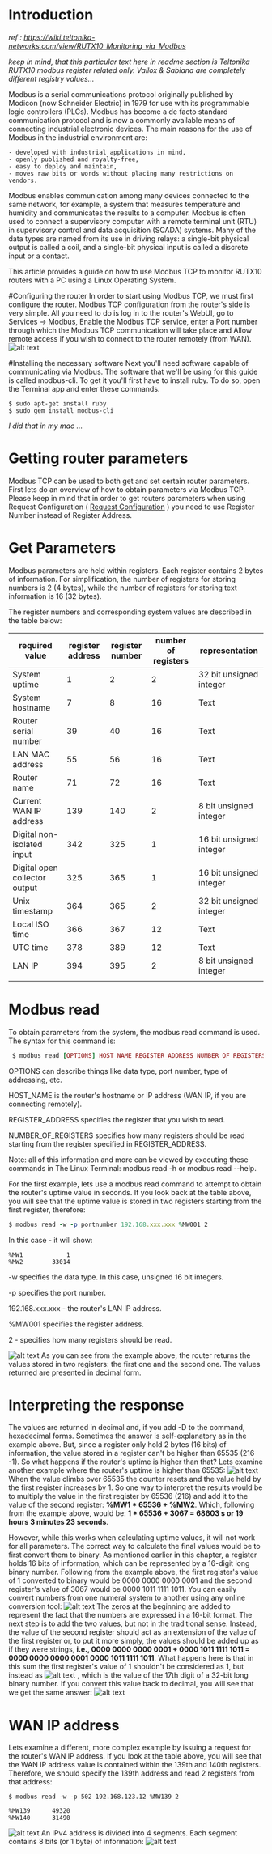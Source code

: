 # Introduction

*ref : https://wiki.teltonika-networks.com/view/RUTX10_Monitoring_via_Modbus*

*keep in mind, that this particular text here in readme section is Teltonika RUTX10 modbus register related only. Vallox & Sabiana are completely different registry values...*

Modbus is a serial communications protocol originally published by Modicon (now Schneider Electric) in 1979 for use with its programmable logic controllers (PLCs). Modbus has become a de facto standard communication protocol and is now a commonly available means of connecting industrial electronic devices. The main reasons for the use of Modbus in the industrial environment are:

    - developed with industrial applications in mind,
    - openly published and royalty-free,
    - easy to deploy and maintain,
    - moves raw bits or words without placing many restrictions on vendors.

Modbus enables communication among many devices connected to the same network, for example, a system that measures temperature and humidity and communicates the results to a computer. Modbus is often used to connect a supervisory computer with a remote terminal unit (RTU) in supervisory control and data acquisition (SCADA) systems. Many of the data types are named from its use in driving relays: a single-bit physical output is called a coil, and a single-bit physical input is called a discrete input or a contact.

This article provides a guide on how to use Modbus TCP to monitor RUTX10 routers with a PC using a Linux Operating System. 

#Configuring the router
In order to start using Modbus TCP, we must first configure the router. Modbus TCP configuration from the router's side is very simple. All you need to do is log in to the router's WebUI, go to Services → Modbus, Enable the Modbus TCP service, enter a Port number through which the Modbus TCP communication will take place and Allow remote access if you wish to connect to the router remotely (from WAN). 
![alt text](image.png)

#Installing the necessary software
Next you'll need software capable of communicating via Modbus. The software that we'll be using for this guide is called modbus-cli. To get it you'll first have to install ruby. To do so, open the Terminal app and enter these commands. 
```
$ sudo apt-get install ruby
$ sudo gem install modbus-cli
```
*I did that in my mac ...*

# Getting router parameters
Modbus TCP can be used to both get and set certain router parameters. First lets do an overview of how to obtain parameters via Modbus TCP. Please keep in mind that in order to get routers parameters when using Request Configuration ( [Request Configuration](https://wiki.teltonika-networks.com/view/RUTX10_Modbus#Requests_configuration) ) you need to use Register Number instead of Register Address. 

# Get Parameters
Modbus parameters are held within registers. Each register contains 2 bytes of information. For simplification, the number of registers for storing numbers is 2 (4 bytes), while the number of registers for storing text information is 16 (32 bytes).

The register numbers and corresponding system values are described in the table below: 

| required value  | register address |register number | number of registers | representation |
|---|---|---|---|---|
|System uptime|1|2|2|32 bit unsigned integer|
|System hostname | 7 | 8 | 16 | Text |
| Router serial number | 39 | 40 | 16 | Text |
| LAN MAC address | 55 | 56 | 16 | Text |
| Router name | 71 | 72 | 16 | Text |
| Current WAN IP address | 139 | 140 | 2 | 8 bit unsigned integer |
| Digital non-isolated input | 342 | 325 | 1 | 16 bit unsigned integer |
| Digital open collector output | 325 | 365 | 1 | 16 bit unsigned integer |
| Unix timestamp | 364 | 365 | 2 | 32 bit unsigned integer |
| Local ISO time | 366 | 367 | 12 |Text |
| UTC time | 378 | 389 | 12 |Text |
| LAN IP | 394 | 395 | 2 | 8 bit unsigned integer |
| | | | | |

# Modbus read
To obtain parameters from the system, the modbus read command is used. The syntax for this command is: 

```ruby
 $ modbus read [OPTIONS] HOST_NAME REGISTER_ADDRESS NUMBER_OF_REGISTERS
```
OPTIONS can describe things like data type, port number, type of addressing, etc.

HOST_NAME is the router's hostname or IP address (WAN IP, if you are connecting remotely).

REGISTER_ADDRESS specifies the register that you wish to read.

NUMBER_OF_REGISTERS specifies how many registers should be read starting from the register specified in REGISTER_ADDRESS.

Note: all of this information and more can be viewed by executing these commands in The Linux Terminal: modbus read -h or modbus read --help.

For the first example, lets use a modbus read command to attempt to obtain the router's uptime value in seconds. If you look back at the table above, you will see that the uptime value is stored in two registers starting from the first register, therefore: 


```ruby
$ modbus read -w -p portnumber 192.168.xxx.xxx %MW001 2
```
In this case - it will show:
```
%MW1            1
%MW2        33014
```
-w specifies the data type. In this case, unsigned 16 bit integers.

-p specifies the port number.

192.168.xxx.xxx - the router's LAN IP address.

%MW001 specifies the register address.

2 - specifies how many registers should be read. 

![alt text](image-1.png)
As you can see from the example above, the router returns the values stored in two registers: the first one and the second one. The values returned are presented in decimal form. 

# Interpreting the response
The values are returned in decimal and, if you add -D to the command, hexadecimal forms. Sometimes the answer is self-explanatory as in the example above. But, since a register only hold 2 bytes (16 bits) of information, the value stored in a register can't be higher than 65535 (216 -1). So what happens if the router's uptime is higher than that? Lets examine another example where the router's uptime is higher than 65535: 
![alt text](image-2.png)
When the value climbs over 65535 the counter resets and the value held by the first register increases by 1. So one way to interpret the results would be to multiply the value in the first register by 65536 (216) and add it to the value of the second register: **%MW1 * 65536 + %MW2**. Which, following from the example above, would be: **1 * 65536 + 3067 = 68603 s or 19 hours 3 minutes 23 seconds**. 

However, while this works when calculating uptime values, it will not work for all parameters. The correct way to calculate the final values would be to first convert them to binary. As mentioned earlier in this chapter, a register holds 16 bits of information, which can be represented by a 16-digit long binary number. Following from the example above, the first register's value of 1 converted to binary would be 0000 0000 0000 0001 and the second register's value of 3067 would be 0000 1011 1111 1011. You can easily convert numbers from one numeral system to another using any online conversion tool: 
![alt text](image-3.png)
The zeros at the beginning are added to represent the fact that the numbers are expressed in a 16-bit format. The next step is to add the two values, but not in the traditional sense. Instead, the value of the second register should act as an extension of the value of the first register or, to put it more simply, the values should be added up as if they were strings, **i.e., 0000 0000 0000 0001 + 0000 1011 1111 1011 = 0000 0000 0000 0001 0000 1011 1111 1011**. What happens here is that in this sum the first register's value of 1 shouldn't be considered as 1, but instead as ![alt text](image-4.png) , which is the value of the 17th digit of a 32-bit long binary number. If you convert this value back to decimal, you will see that we get the same answer: 
![alt text](image-5.png)
# WAN IP address
Lets examine a different, more complex example by issuing a request for the router's WAN IP address. If you look at the table above, you will see that the WAN IP address value is contained within the 139th and 140th registers. Therefore, we should specify the 139th address and read 2 registers from that address: 
```
$ modbus read -w -p 502 192.168.123.12 %MW139 2

%MW139      49320
%MW140      31490

```
![alt text](image-6.png)
An IPv4 address is divided into 4 segments. Each segment contains 8 bits (or 1 byte) of information: 
![alt text](image-7.png)

